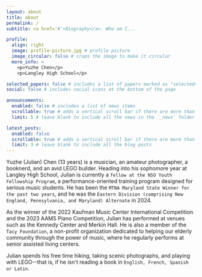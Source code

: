 ```yaml
---
layout: about
title: about
permalink: /
subtitle: <a href='#'>Biography</a>. Who am I...

profile:
  align: right
  image: profile-picture.jpg # profile picture
  image_circular: false # crops the image to make it circular
  more_info: >
    <p>Yuzhe Chen</p>
    <p>Langley High School</p>

selected_papers: false # includes a list of papers marked as "selected={true}"
social: false # includes social icons at the bottom of the page

announcements:
  enabled: false # includes a list of news items
  scrollable: true # adds a vertical scroll bar if there are more than 3 news items
  limit: 5 # leave blank to include all the news in the `_news` folder

latest_posts:
  enabled: false
  scrollable: true # adds a vertical scroll bar if there are more than 3 new post items
  limit: 3 # leave blank to include all the blog posts
---
```


Yuzhe (Julian) Chen (13 years) is a musician, an amateur photographer, a booknerd, and an avid LEGO builder. Heading into his sophomore year at Langley High School, Julian is currently a `fellow at the NSO Youth Fellowship Program`, a performance-oriented training program designed for serious music students. He has been the `MTNA Maryland State Winner for the past two years`, and he was the `Eastern Division (comprising New England, Pennsylvania, and Maryland) Alternate` in 2024. 

As the winner of the 2022 Kaufman Music Center International Competition and the 2023 AAMS Piano Competition, Julian has performed at venues such as the Kennedy Center and Merkin Hall. He is also a member of the `Tacy Foundation`, a non-profit organization dedicated to helping our elderly community through the power of music, where he regularly performs at senior assisted living centers. 

Julian spends his free time hiking, taking scenic photographs, and playing with LEGO--that is, if he isn't reading a book in `English, French, Spanish or Latin`.

